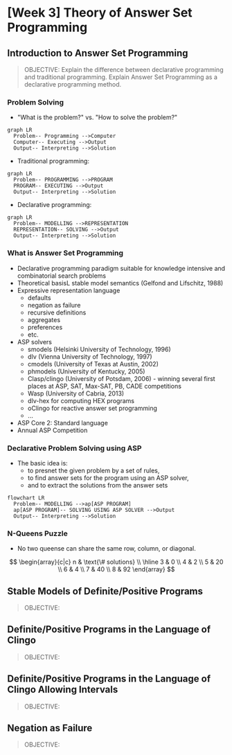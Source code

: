 # [Week 3] Theory of Answer Set Programming

## Introduction to Answer Set Programming

> OBJECTIVE: Explain the difference between declarative programming and traditional programming. Explain Answer Set Programming as a declarative programming method.

### Problem Solving

- "What is the problem?" vs. "How to solve the problem?"

```mermaid
graph LR
  Problem-- Programming -->Computer
  Computer-- Executing -->Output
  Output-- Interpreting -->Solution
```

- Traditional programming:

```mermaid
graph LR
  Problem-- PROGRAMMING -->PROGRAM
  PROGRAM-- EXECUTING -->Output
  Output-- Interpreting -->Solution
```

- Declarative programming:

```mermaid
graph LR
  Problem-- MODELLING -->REPRESENTATION
  REPRESENTATION-- SOLVING -->Output
  Output-- Interpreting -->Solution
```

### What is Answer Set Programming

- Declarative programming paradigm suitable for knowledge intensive and combinatorial search problems
- Theoretical basisL stable model semantics (Gelfond and Lifschitz, 1988)
- Expressive representation language
  - defaults
  - negation as failure
  - recursive definitions
  - aggregates
  - preferences
  - etc.
- ASP solvers
  - smodels (Helsinki University of Technology, 1996)
  - dlv (Vienna University of Technology, 1997)
  - cmodels (University of Texas at Austin, 2002)
  - phmodels (University of Kentucky, 2005)
  - Clasp/clingo (University of Potsdam, 2006) - winning several first places at ASP, SAT, Max-SAT, PB, CADE competitions
  - Wasp (University of Cabria, 2013)
  - dlv-hex for computing HEX programs
  - oClingo for reactive answer set programming
  - ...
- ASP Core 2: Standard language
- Annual ASP Competition

### Declarative Problem Solving using ASP

- The basic idea is:
  - to presnet the given problem by a set of rules,
  - to find answer sets for the program using an ASP solver,
  - and to extract the solutions from the answer sets

```mermaid
flowchart LR
  Problem-- MODELLING -->ap[ASP PROGRAM]
  ap[ASP PROGRAM]-- SOLVING USING ASP SOLVER -->Output
  Output-- Interpreting -->Solution
```

### N-Queens Puzzle

- No two queense can share the same row, column, or diagonal.

$$
\begin{array}{c|c}
  n & \text{\# solutions} \\ \hline
  3 & 0 \\
  4 & 2 \\
  5 & 20 \\
  6 & 4 \\
  7 & 40 \\
  8 & 92
\end{array}
$$


## Stable Models of Definite/Positive Programs

> OBJECTIVE:

## Definite/Positive Programs in the Language of Clingo

> OBJECTIVE:

## Definite/Positive Programs in the Language of Clingo Allowing Intervals

> OBJECTIVE:

## Negation as Failure

> OBJECTIVE:

